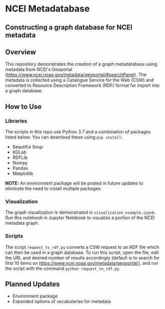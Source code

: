# NCEI Metadatabase
## Constructing a graph database for NCEI metadata

## Overview 

This repository demonstrates the creation of a graph metadatabase using metadata from NCEI's Geoportal (https://www.ncei.noaa.gov/metadata/geoportal/#searchPanel). 
The metadata is collected using a Catalogue Service for the Web (CSW) and converted to Resource Description Framework (RDF) format for import into a graph database.

## How to Use 

### Libraries 

The scripts in this repo use Python 3.7 and a combination of packages listed below. You can download these using `pip install`:
- Beautiful Soup
- KGLab
- RDFLib
- Numpy
- Pandas
- Matplotlib

**NOTE:** An environment package will be posted in future updates to eliminate the need to install multiple packages.

### Visualization 
The graph visualization is demonstrated in `visualization_example.ipynb`. Run this notebook in Jupyter Notebook to visualize a portion of the NCEI metadata graph.

### Scripts 
The script `request_to_rdf.py` converts a CSW request to an RDF file which can then be used in a graph database. To run this script, open the file, edit the URL and desired number of results accordingly (default is to search for first 10 items on https://www.ncei.noaa.gov/metadata/geoportal/), and run the script with the command `python request_to_rdf.py`.

## Planned Updates
- Environment package
- Expanded options of vocabularies for metadata
